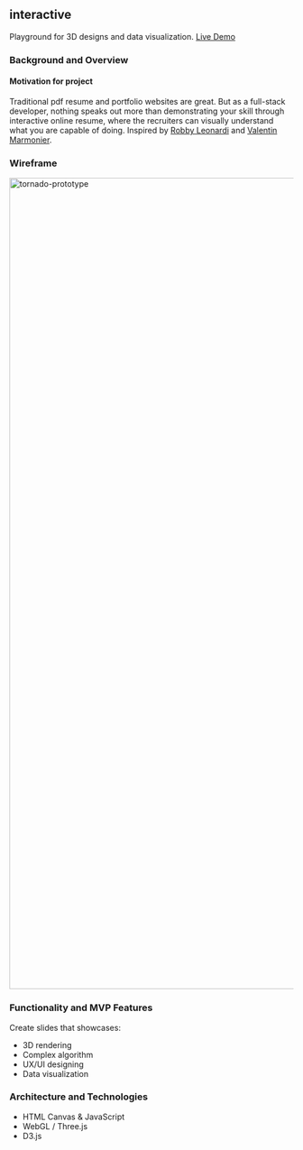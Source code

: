 ## interactive
Playground for 3D designs and data visualization. [Live Demo](https://yuchoho.com/interactive/)

### Background and Overview
#### Motivation for project
Traditional pdf resume and portfolio websites are great. But as a full-stack developer, nothing speaks out more than demonstrating your skill through interactive online resume, where the recruiters can visually understand what you are capable of doing. Inspired by [Robby Leonardi](http://www.rleonardi.com/interactive-resume/) and [Valentin Marmonier](http://vaalentin.github.io/2015/).

### Wireframe
<img width="1439" alt="tornado-prototype" src="https://user-images.githubusercontent.com/9959271/58003392-85803b00-7a95-11e9-93d2-358c5e711065.png">

### Functionality and MVP Features
Create slides that showcases:
- 3D rendering
- Complex algorithm
- UX/UI designing
- Data visualization

### Architecture and Technologies
- HTML Canvas & JavaScript
- WebGL / Three.js
- D3.js
